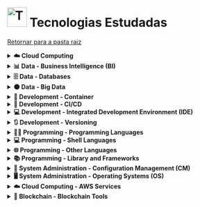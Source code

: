 <!-- # Tecnologias Estudadas -->
# <img src="https://raw.githubusercontent.com/Tarikul-Islam-Anik/Animated-Fluent-Emojis/master/Emojis/Objects/Test%20Tube.png" alt="Technologies" width="45px"> Tecnologias Estudadas
[Retornar para a pasta raiz](../)
<!--
⬜ vazio 
🟥 0-19
🟧 20-39
🟨 40-59
🟦 60-79
🟩 80-100 

⬜⬜⬜⬜⬜⬜⬜⬜⬜⬜ (0%)
🟥⬜⬜⬜⬜⬜⬜⬜⬜⬜ (10%)
🟥⬜⬜⬜⬜⬜⬜⬜⬜⬜ (15%)
🟧🟧⬜⬜⬜⬜⬜⬜⬜⬜ (20%)
🟧🟧⬜⬜⬜⬜⬜⬜⬜⬜ (25%)
🟧🟧🟧⬜⬜⬜⬜⬜⬜⬜ (30%)
🟧🟧🟧⬜⬜⬜⬜⬜⬜⬜ (35%)
🟨🟨🟨🟨⬜⬜⬜⬜⬜⬜ (40%)
🟨🟨🟨🟨⬜⬜⬜⬜⬜⬜ (45%)
🟨🟨🟨🟨🟨⬜⬜⬜⬜⬜ (50%)
🟨🟨🟨🟨🟨⬜⬜⬜⬜⬜ (55%)
🟦🟦🟦🟦🟦🟦⬜⬜⬜⬜ (60%)
🟦🟦🟦🟦🟦🟦⬜⬜⬜⬜ (65%)
🟦🟦🟦🟦🟦🟦🟦⬜⬜⬜ (70%)
🟦🟦🟦🟦🟦🟦🟦⬜⬜⬜ (75%)
🟩🟩🟩🟩🟩🟩🟩🟩⬜⬜ (80%)
🟩🟩🟩🟩🟩🟩🟩🟩⬜⬜ (85%)
🟩🟩🟩🟩🟩🟩🟩🟩🟩⬜ (90%)
🟩🟩🟩🟩🟩🟩🟩🟩🟩⬜ (95%)
🟩🟩🟩🟩🟩🟩🟩🟩🟩🟩 (100%)
-->

<details><summary><strong>☁️ Cloud Computing</strong></summary>

- ![AWS](https://img.shields.io/badge/Amazon_AWS-FF9900?style=for-the-badge&logo=amazonaws&logoColor=white) 🟩🟩🟩🟩🟩🟩🟩🟩⬜⬜ (80%)
- ![Google Cloud](https://img.shields.io/badge/Google_Cloud-4285F4?style=for-the-badge&logo=google-cloud&logoColor=white) 🟧🟧⬜⬜⬜⬜⬜⬜⬜⬜ (20%)
- ![Digital Ocean](https://img.shields.io/badge/Digital_Ocean-0080FF?style=for-the-badge&logo=DigitalOcean&logoColor=white) 🟥⬜⬜⬜⬜⬜⬜⬜⬜⬜ (10%)
</details>

<details><summary><strong>📊 Data - Business Intelligence (BI)</strong></summary>

- ![Excel](https://img.shields.io/badge/Microsoft_Excel-217346?style=for-the-badge&logo=microsoft-excel&logoColor=white) 🟩🟩🟩🟩🟩🟩🟩🟩🟩⬜ (90%)
- ![Power BI](https://img.shields.io/badge/PowerBI-F2C811?style=for-the-badge&logo=Power%20BI&logoColor=white) 🟩🟩🟩🟩🟩🟩🟩🟩⬜⬜ (80%)
</details>

<details><summary><strong>🗄️ Data - Databases</strong></summary>

- ![MySQL](https://img.shields.io/badge/MySQL-005C84?style=for-the-badge&logo=mysql&logoColor=white) 🟦🟦🟦🟦🟦🟦⬜⬜⬜⬜ (65%)
- ![PostgreSQL](https://img.shields.io/badge/PostgreSQL-316192?style=for-the-badge&logo=postgresql&logoColor=white) 🟨🟨🟨🟨🟨⬜⬜⬜⬜⬜ (55%)
- ![MongoDB](https://img.shields.io/badge/MongoDB-4EA94B?style=for-the-badge&logo=mongodb&logoColor=white) 🟨🟨🟨🟨⬜⬜⬜⬜⬜⬜ (40%)
- ![Cassandra](https://img.shields.io/badge/Cassandra-1287B1?style=for-the-badge&logo=apache%20cassandra&logoColor=white) 🟨🟨🟨🟨⬜⬜⬜⬜⬜⬜ (40%)
</details>

<details><summary><strong>🟠 Data - Big Data</strong></summary>

- ![Apache Spark](https://img.shields.io/badge/Apache_Spark-FFFFFF?style=for-the-badge&logo=apachespark&logoColor=%23E35A16) 🟧🟧⬜⬜⬜⬜⬜⬜⬜⬜ (20%)
- ![Databricks](https://img.shields.io/badge/Databricks-FF3621?style=for-the-badge&logo=Databricks&logoColor=white) 🟥⬜⬜⬜⬜⬜⬜⬜⬜⬜ (15%)
</details>

<details><summary><strong>🐳 Development - Container</strong></summary>

- ![Docker](https://img.shields.io/badge/Docker-2496ED?style=for-the-badge&logo=docker&logoColor=white) 🟦🟦🟦🟦🟦🟦🟦⬜⬜⬜ (75%)
- ![Kubernetes](https://img.shields.io/badge/Kubernetes-326CE5?style=for-the-badge&logo=kubernetes&logoColor=white) 🟦🟦🟦🟦🟦🟦⬜⬜⬜⬜ (65%)
</details>

<details><summary><strong>🚀 Development - CI/CD</strong></summary>

- ![GitHub Actions](https://img.shields.io/badge/GitHub_Actions-2088FF?style=for-the-badge&logo=github-actions&logoColor=white) 🟧🟧🟧⬜⬜⬜⬜⬜⬜⬜ (30%)
- ![GitLab CI](https://img.shields.io/badge/GitLab_CI-FA1D1D?style=for-the-badge&logo=gitlab&logoColor=white) 🟧🟧⬜⬜⬜⬜⬜⬜⬜⬜ (25%)
</details>

<details><summary><strong>💻 Development - Integrated Development Environment (IDE)</strong></summary>

- ![Visual Studio Code](https://img.shields.io/badge/Visual_Studio_Code-0078D4?style=for-the-badge&logo=visual%20studio%20code&logoColor=white) 🟩🟩🟩🟩🟩🟩🟩🟩🟩⬜ (90%)  
- ![Colab](https://img.shields.io/badge/Colab-F9AB00?style=for-the-badge&logo=googlecolab&color=525252) 🟦🟦🟦🟦🟦🟦⬜⬜⬜⬜ (60%)
- ![Jupyter Notebook](https://img.shields.io/badge/Jupyter-F37626.svg?&style=for-the-badge&logo=Jupyter&logoColor=white) 🟦🟦🟦🟦🟦🟦⬜⬜⬜⬜ (65%)
- ![PyCharm](https://img.shields.io/badge/PyCharm-000000.svg?&style=for-the-badge&logo=PyCharm&logoColor=white) 🟧🟧🟧⬜⬜⬜⬜⬜⬜⬜ (35%)
- ![Replit](https://img.shields.io/badge/replit-667881?style=for-the-badge&logo=replit&logoColor=white) 🟧🟧🟧⬜⬜⬜⬜⬜⬜⬜ (30%)
- ![Remix IDE](https://img.shields.io/badge/Remix_IDE-6D7C5F?style=for-the-badge&logo=remix&logoColor=white) 🟧🟧🟧⬜⬜⬜⬜⬜⬜⬜ (30%)
</details>

<details><summary><strong>🔃 Development - Versioning</strong></summary>

- ![GitHub](https://img.shields.io/badge/GitHub-100000?style=for-the-badge&logo=github&logoColor=white) 🟨🟨🟨🟨🟨⬜⬜⬜⬜⬜ (55%)
- ![Git](https://img.shields.io/badge/GIT-E44C30?style=for-the-badge&logo=git&logoColor=white) 🟦🟦🟦🟦🟦🟦⬜⬜⬜⬜ (60%)
</details>

<details><summary><strong>👨‍💻 Programming - Programming Languages</strong></summary>

- ![Python](https://img.shields.io/badge/Python-FFD43B?style=for-the-badge&logo=python&logoColor=blue) 🟦🟦🟦🟦🟦🟦⬜⬜⬜⬜ (60%)
- ![Java](https://img.shields.io/badge/Java-007396?style=for-the-badge&logo=java&logoColor=white) 🟨🟨🟨🟨🟨⬜⬜⬜⬜⬜ (55%)
- ![JavaScript](https://img.shields.io/badge/JavaScript-F7DF1E?style=for-the-badge&logo=javascript&logoColor=black) 🟨🟨🟨🟨⬜⬜⬜⬜⬜⬜ (45%)
- ![Solidity](https://img.shields.io/badge/Solidity-363636?style=for-the-badge&logo=solidity&logoColor=white) 🟧🟧🟧⬜⬜⬜⬜⬜⬜⬜ (30%)
</details>

<details><summary><strong>💻 Programming - Shell Languages</strong></summary>

- ![Bash](https://img.shields.io/badge/Bash-4EAA25?style=for-the-badge&logo=gnu-bash&logoColor=white) 🟦🟦🟦🟦🟦🟦⬜⬜⬜⬜ (60%)
- ![PowerShell](https://img.shields.io/badge/PowerShell-5391FE?style=for-the-badge&logo=powershell&logoColor=white) 🟧🟧🟧⬜⬜⬜⬜⬜⬜⬜ (35%)
</details>

<details><summary><strong>🌐 Programming - Other Languages</strong></summary>

- ![HTML5](https://img.shields.io/badge/HTML5-E34F26?style=for-the-badge&logo=html5&logoColor=white) 🟦🟦🟦🟦🟦🟦⬜⬜⬜⬜ (65%)
- ![CSS3](https://img.shields.io/badge/CSS3-1572B6?style=for-the-badge&logo=css3&logoColor=white) 🟧🟧⬜⬜⬜⬜⬜⬜⬜⬜ (25%)
- ![Markdown](https://img.shields.io/badge/Markdown-000000?style=for-the-badge&logo=markdown&logoColor=white) 🟦🟦🟦🟦🟦🟦🟦⬜⬜⬜ (70%)
</details>

<details><summary><strong>📚 Programming - Library and Frameworks</strong></summary>

- ![Pandas](https://img.shields.io/badge/Pandas-2C2D72?style=for-the-badge&logo=pandas&logoColor=white) 🟦🟦🟦🟦🟦🟦⬜⬜⬜⬜ (65%)
- ![NumPy](https://img.shields.io/badge/NumPy-013243?style=for-the-badge&logo=numpy&logoColor=white) 🟦🟦🟦🟦🟦🟦⬜⬜⬜⬜ (65%)
- ![Scikit Learn](https://img.shields.io/badge/Scikit_Learn-F7931E?style=for-the-badge&logo=scikit-learn&logoColor=white) 🟥⬜⬜⬜⬜⬜⬜⬜⬜⬜ (10%)
- ![TensorFlow](https://img.shields.io/badge/TensorFlow-FF6F00?style=for-the-badge&logo=tensorflow&logoColor=white) 🟥⬜⬜⬜⬜⬜⬜⬜⬜⬜ (10%)
- ![Keras](https://img.shields.io/badge/Keras-D00000?style=for-the-badge&logo=keras&logoColor=white) 🟥⬜⬜⬜⬜⬜⬜⬜⬜⬜ (10%)
- ![Truffle](https://img.shields.io/badge/Truffle-5B3F6D?style=for-the-badge&logo=truffle&logoColor=white) 🟨🟨🟨🟨⬜⬜⬜⬜⬜⬜ (40%)
- ![Hardhat](https://img.shields.io/badge/Hardhat-6E6E6E?style=for-the-badge&logo=hardhat&logoColor=white) 🟨🟨🟨🟨⬜⬜⬜⬜⬜⬜ (40%)
- ![Ganache](https://img.shields.io/badge/Ganache-1B1F1C?style=for-the-badge&logo=ganache&logoColor=white) 🟨🟨🟨🟨⬜⬜⬜⬜⬜⬜ (40%)
</details>

<details><summary><strong>🧰 System Administration - Configuration Management (CM)</strong></summary>

- ![Terraform](https://img.shields.io/badge/Terraform-7F5AB6?style=for-the-badge&logo=terraform&logoColor=white) 🟦🟦🟦🟦🟦🟦🟦⬜⬜⬜ (70%)
</details>

<details><summary><strong>🖥️ System Administration - Operating Systems (OS)</strong></summary>

- ![Linux](https://img.shields.io/badge/Linux-FCC624?style=for-the-badge&logo=linux&logoColor=black) 🟦🟦🟦🟦🟦🟦⬜⬜⬜⬜ (60%)
- ![Windows](https://img.shields.io/badge/Windows-0078D6?style=for-the-badge&logo=windows&logoColor=white) 🟦🟦🟦🟦🟦🟦⬜⬜⬜⬜ (65%)
- ![Ubuntu](https://img.shields.io/badge/Ubuntu-E95420?style=for-the-badge&logo=ubuntu&logoColor=white) 🟦🟦🟦🟦🟦🟦⬜⬜⬜⬜ (60%)
- ![Debian](https://img.shields.io/badge/Debian-A81D33?style=for-the-badge&logo=debian&logoColor=white) 🟨🟨🟨🟨🟨⬜⬜⬜⬜⬜ (50%)
</details>




<details><summary><strong>☁️ Cloud Computing - AWS Services</strong></summary>

- ![AWS EC2](https://img.shields.io/badge/AWS_EC2-FF9900?style=for-the-badge&logo=amazon-aws&logoColor=white) 🟩🟩🟩🟩🟩🟩🟩🟩🟩⬜ (95%)
- ![AWS S3](https://img.shields.io/badge/AWS_S3-569A31?style=for-the-badge&logo=amazon-s3&logoColor=white) 🟩🟩🟩🟩🟩🟩🟩🟩⬜⬜ (80%)
- ![AWS Lambda](https://img.shields.io/badge/AWS_Lambda-8A3FFC?style=for-the-badge&logo=amazon-aws&logoColor=white) 🟦🟦🟦🟦🟦🟦⬜⬜⬜⬜ (65%)
- ![AWS RDS](https://img.shields.io/badge/AWS_RDS-527FFF?style=for-the-badge&logo=amazon-aws&logoColor=white) 🟦🟦🟦🟦🟦🟦🟦⬜⬜⬜ (70%)
- ![AWS DynamoDB](https://img.shields.io/badge/AWS_DynamoDB-4053D6?style=for-the-badge&logo=amazon-dynamodb&logoColor=white) 🟦🟦🟦🟦🟦🟦🟦⬜⬜⬜ (70%)
- ![AWS CloudWatch](https://img.shields.io/badge/AWS_CloudWatch-252F3F?style=for-the-badge&logo=amazon-cloudwatch&logoColor=white) 🟨🟨🟨🟨🟨⬜⬜⬜⬜⬜ (55%)
- ![AWS API Gateway](https://img.shields.io/badge/AWS_API_Gateway-FF4F4F?style=for-the-badge&logo=amazon-aws&logoColor=white) 🟧🟧🟧⬜⬜⬜⬜⬜⬜⬜ (35%)
- ![AWS CloudFormation](https://img.shields.io/badge/AWS_CloudFormation-0066CC?style=for-the-badge&logo=amazon-aws&logoColor=white) 🟥⬜⬜⬜⬜⬜⬜⬜⬜⬜ (15%)
- ![AWS EBS](https://img.shields.io/badge/AWS_EBS-FF5C5C?style=for-the-badge&logo=amazon-aws&logoColor=white) 🟨🟨🟨🟨⬜⬜⬜⬜⬜⬜ (45%)
- ![AWS EFS](https://img.shields.io/badge/AWS_EFS-FFD700?style=for-the-badge&logo=amazon-aws&logoColor=white) 🟨🟨🟨🟨⬜⬜⬜⬜⬜⬜ (40%)
- ![AWS Systems Manager](https://img.shields.io/badge/AWS_Systems_Manager-0052FF?style=for-the-badge&logo=amazon-aws&logoColor=white) 🟨🟨🟨🟨🟨⬜⬜⬜⬜⬜ (55%)
- ![AWS CloudTrail](https://img.shields.io/badge/AWS_CloudTrail-4D4D4D?style=for-the-badge&logo=amazon-aws&logoColor=white) 🟨🟨🟨🟨🟨⬜⬜⬜⬜⬜ (50%)
- ![AWS Bedrock](https://img.shields.io/badge/AWS_Bedrock-2F80ED?style=for-the-badge&logo=amazon-aws&logoColor=white) 🟧🟧⬜⬜⬜⬜⬜⬜⬜⬜ (25%)
- ![AWS SageMaker](https://img.shields.io/badge/AWS_SageMaker-FF9900?style=for-the-badge&logo=amazon-aws&logoColor=white) 🟧🟧⬜⬜⬜⬜⬜⬜⬜⬜ (25%)
- ![Amazon SNS](https://img.shields.io/badge/Amazon_SNS-BB3F3F?style=for-the-badge&logo=amazon-aws&logoColor=white) 🟦🟦🟦🟦🟦🟦🟦⬜⬜⬜ (75%)
- ![Amazon SQS](https://img.shields.io/badge/Amazon_SQS-4A154B?style=for-the-badge&logo=amazon-aws&logoColor=white) 🟦🟦🟦🟦🟦🟦⬜⬜⬜⬜ (65%)
- ![Amazon EventBridge](https://img.shields.io/badge/Amazon_EventBridge-3B5998?style=for-the-badge&logo=amazon-aws&logoColor=white) 🟧🟧🟧⬜⬜⬜⬜⬜⬜⬜ (35%)
- ![AWS Security Manager](https://img.shields.io/badge/AWS_Security_Manager-FF3333?style=for-the-badge&logo=amazon-aws&logoColor=white) 🟨🟨🟨🟨🟨⬜⬜⬜⬜⬜ (50%)
- ![AWS KMS](https://img.shields.io/badge/AWS_KMS-FFAA00?style=for-the-badge&logo=amazon-aws&logoColor=white) 🟧🟧⬜⬜⬜⬜⬜⬜⬜⬜ (25%) 
- ![AWS CLI](https://img.shields.io/badge/AWS_CLI-232F3E?style=for-the-badge&logo=amazon-aws&logoColor=white) 🟦🟦🟦🟦🟦🟦🟦⬜⬜⬜ (75%)
- ![AWS SDK](https://img.shields.io/badge/AWS_SDK-6B7280?style=for-the-badge&logo=amazon-aws&logoColor=white) 🟦🟦🟦🟦🟦🟦⬜⬜⬜⬜ (60%)
- ![Amazon Athena](https://img.shields.io/badge/Amazon_Athena-1F2937?style=for-the-badge&logo=amazon-aws&logoColor=white) 🟦🟦🟦🟦🟦🟦⬜⬜⬜⬜ (60%)
- ![Amazon Redshift](https://img.shields.io/badge/Amazon_Redshift-4051B5?style=for-the-badge&logo=amazon-redshift&logoColor=white) 🟨🟨🟨🟨🟨⬜⬜⬜⬜⬜ (50%)
- ![AWS Well-Architected Framework](https://img.shields.io/badge/Well_Architected_Framework-232F3E?style=for-the-badge&logo=amazon-aws&logoColor=white) 🟨🟨🟨🟨🟨⬜⬜⬜⬜⬜ (50%)  
- ![Amazon ECS](https://img.shields.io/badge/Amazon_ECS-FF9900?style=for-the-badge&logo=amazon-ecs&logoColor=white) 🟦🟦🟦🟦🟦🟦⬜⬜⬜⬜ (60%)
- ![Amazon EKS](https://img.shields.io/badge/Amazon_EKS-0052FF?style=for-the-badge&logo=amazon-eks&logoColor=white) 🟨🟨🟨🟨🟨⬜⬜⬜⬜⬜ (55%) 
- ![Amazon ECR](https://img.shields.io/badge/Amazon_ECR-3C3C3C?style=for-the-badge&logo=amazon-ecr&logoColor=white) 🟦🟦🟦🟦🟦🟦⬜⬜⬜⬜ (65%)  
- ![Amazon ELB](https://img.shields.io/badge/Amazon_ELB-FF5733?style=for-the-badge&logo=amazon-aws&logoColor=white) 🟦🟦🟦🟦🟦🟦🟦⬜⬜⬜ (70%)
- ![Amazon VPC](https://img.shields.io/badge/Amazon_VPC-0052CC?style=for-the-badge&logo=amazon-aws&logoColor=white) 🟦🟦🟦🟦🟦🟦🟦⬜⬜⬜ (70%) 
- ![Amazon Route 53](https://img.shields.io/badge/Amazon_Route_53-232F3E?style=for-the-badge&logo=amazon-route53&logoColor=white) 🟦🟦🟦🟦🟦🟦🟦⬜⬜⬜ (75%) 
- ![AWS Certificate Manager](https://img.shields.io/badge/Certificate_Manager-1A202C?style=for-the-badge&logo=amazon-aws&logoColor=white) 🟦🟦🟦🟦🟦🟦⬜⬜⬜⬜ (65%) 
</details>

<details><summary><strong>🔗 Blockchain - Blockchain Tools</strong></summary>

- ![Bitcoin](https://img.shields.io/badge/Bitcoin-F7931A?style=for-the-badge&logo=bitcoin&logoColor=white) 🟩🟩🟩🟩🟩🟩🟩🟩🟩⬜ (90%)
- ![Ethereum](https://img.shields.io/badge/Ethereum-3C3C3D?style=for-the-badge&logo=ethereum&logoColor=white) 🟨🟨🟨🟨🟨⬜⬜⬜⬜⬜ (55%)
- ![Sepolia](https://img.shields.io/badge/Sepolia-3C3C3D?style=for-the-badge&logo=ethereum&logoColor=white&labelColor=0D0D0D) 🟨🟨🟨🟨🟨⬜⬜⬜⬜⬜ (50%)  
- ![MetaMask](https://img.shields.io/badge/MetaMask-F6851B?style=for-the-badge&logo=metamask&logoColor=white) 🟨🟨🟨🟨🟨⬜⬜⬜⬜⬜ (55%) 
- ![Electrum Bitcoin Wallet](https://img.shields.io/badge/Electrum_Bitcoin_Wallet-4D4D4D?style=for-the-badge&logo=electrum&logoColor=white) 🟩🟩🟩🟩🟩🟩🟩🟩⬜⬜ (80%)  
- ![Keplr](https://img.shields.io/badge/Keplr-1E1E1E?style=for-the-badge&logo=keplr&logoColor=white) 🟧🟧🟧⬜⬜⬜⬜⬜⬜⬜ (30%) 
- ![OpenSea](https://img.shields.io/badge/OpenSea-2081E2?style=for-the-badge&logo=opensea&logoColor=white) 🟧🟧🟧⬜⬜⬜⬜⬜⬜⬜ (35%)  
- ![Uptick](https://img.shields.io/badge/Uptick-0064FF?style=for-the-badge&logo=uptick&logoColor=white) 🟧🟧🟧⬜⬜⬜⬜⬜⬜⬜ (30%) 
</details>
